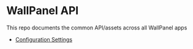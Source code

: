 # WallPanel API
This repo documents the common API/assets across all WallPanel apps

* [Configuration Settings](./blob/master/configuration-settings.md)
